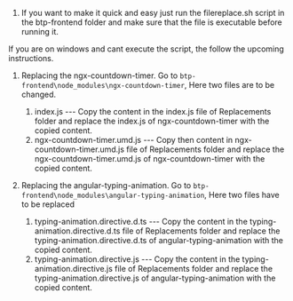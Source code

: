 1. If you want to make it quick and easy just run the filereplace.sh script in the btp-frontend folder and make sure
   that the file is executable before running it.

If you are on windows and cant execute the script, the follow the upcoming instructions.

1. Replacing the ngx-countdown-timer. Go to `btp-frontend\node_modules\ngx-countdown-timer`, Here two files are to be
   changed.

    1. index.js --- Copy the content in the index.js file of Replacements folder and replace the index.js of
       ngx-countdown-timer with the copied content.
    2. ngx-countdown-timer.umd.js --- Copy then content in ngx-countdown-timer.umd.js file of Replacements folder and
       replace the ngx-countdown-timer.umd.js of ngx-countdown-timer with the copied content.

2. Replacing the angular-typing-animation. Go to `btp-frontend\node_modules\angular-typing-animation`, Here two files
   have to be replaced
    1. typing-animation.directive.d.ts --- Copy the content in the typing-animation.directive.d.ts file of Replacements
       folder and replace the typing-animation.directive.d.ts of angular-typing-animation with the copied content.
    2. typing-animation.directive.js --- Copy the content in the typing-animation.directive.js file of Replacements
       folder and replace the typing-animation.directive.js of angular-typing-animation with the copied content.
